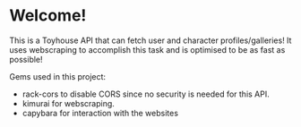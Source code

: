 # Welcome!

This is a Toyhouse API that can fetch user and character profiles/galleries! It uses webscraping to accomplish this task and is optimised to be as fast as possible!

Gems used in this project:
 * rack-cors to disable CORS since no security is needed for this API.
 * kimurai for webscraping.
 * capybara for interaction with the websites

